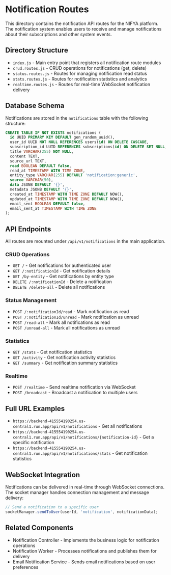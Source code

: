 # Notification Routes

This directory contains the notification API routes for the NIFYA platform. The notification system enables users to receive and manage notifications about their subscriptions and other system events.

## Directory Structure

- `index.js` - Main entry point that registers all notification route modules
- `crud.routes.js` - CRUD operations for notifications (get, delete)
- `status.routes.js` - Routes for managing notification read status
- `stats.routes.js` - Routes for notification statistics and analytics
- `realtime.routes.js` - Routes for real-time WebSocket notification delivery

## Database Schema

Notifications are stored in the `notifications` table with the following structure:

```sql
CREATE TABLE IF NOT EXISTS notifications (
  id UUID PRIMARY KEY DEFAULT gen_random_uuid(),
  user_id UUID NOT NULL REFERENCES users(id) ON DELETE CASCADE,
  subscription_id UUID REFERENCES subscriptions(id) ON DELETE SET NULL,
  title VARCHAR(255) NOT NULL,
  content TEXT,
  source_url TEXT,
  read BOOLEAN DEFAULT false,
  read_at TIMESTAMP WITH TIME ZONE,
  entity_type VARCHAR(255) DEFAULT 'notification:generic',
  source VARCHAR(50),
  data JSONB DEFAULT '{}',
  metadata JSONB DEFAULT '{}',
  created_at TIMESTAMP WITH TIME ZONE DEFAULT NOW(),
  updated_at TIMESTAMP WITH TIME ZONE DEFAULT NOW(),
  email_sent BOOLEAN DEFAULT false,
  email_sent_at TIMESTAMP WITH TIME ZONE
);
```

## API Endpoints

All routes are mounted under `/api/v1/notifications` in the main application.

### CRUD Operations

- `GET /` - Get notifications for authenticated user
- `GET /:notificationId` - Get notification details
- `GET /by-entity` - Get notifications by entity type
- `DELETE /:notificationId` - Delete a notification
- `DELETE /delete-all` - Delete all notifications

### Status Management

- `POST /:notificationId/read` - Mark notification as read
- `POST /:notificationId/unread` - Mark notification as unread
- `POST /read-all` - Mark all notifications as read
- `POST /unread-all` - Mark all notifications as unread

### Statistics

- `GET /stats` - Get notification statistics
- `GET /activity` - Get notification activity statistics
- `GET /summary` - Get notification summary statistics

### Realtime

- `POST /realtime` - Send realtime notification via WebSocket
- `POST /broadcast` - Broadcast a notification to multiple users

## Full URL Examples

- `https://backend-415554190254.us-central1.run.app/api/v1/notifications` - Get all notifications
- `https://backend-415554190254.us-central1.run.app/api/v1/notifications/{notification-id}` - Get a specific notification
- `https://backend-415554190254.us-central1.run.app/api/v1/notifications/stats` - Get notification statistics

## WebSocket Integration

Notifications can be delivered in real-time through WebSocket connections. The socket manager handles connection management and message delivery:

```javascript
// Send a notification to a specific user
socketManager.sendToUser(userId, 'notification', notificationData);
```

## Related Components

- Notification Controller - Implements the business logic for notification operations
- Notification Worker - Processes notifications and publishes them for delivery
- Email Notification Service - Sends email notifications based on user preferences 
